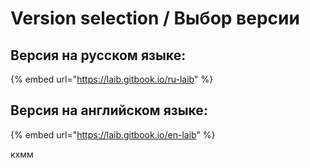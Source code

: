 # Version selection / Выбор версии

## Версия на русском языке:

{% embed url="https://laib.gitbook.io/ru-laib" %}

## Версия на английском языке:

{% embed url="https://laib.gitbook.io/en-laib" %}

кхмм
